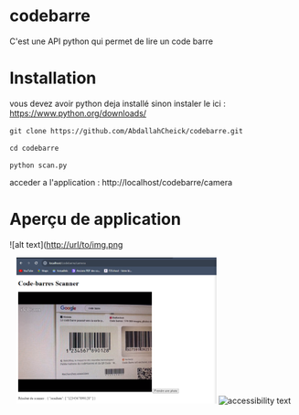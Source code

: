 # codebarre
C'est une API python qui permet de lire un code barre
# Installation
vous devez avoir python deja installé sinon instaler le ici : https://www.python.org/downloads/ 

```shell script
git clone https://github.com/AbdallahCheick/codebarre.git
```

```shell script
cd codebarre
```

```shell script
python scan.py
```

acceder a l'application : http://localhost/codebarre/camera

# Aperçu de application

![alt text]([http://url/to/img.png](https://github.com/AbdallahCheick/codebarre/blob/main/camera.png)

<p align="center">
  <img src="https://github.com/AbdallahCheick/codebarre/blob/main/camera.png" width="350" title="hover text">
  <img src="your_relative_path_here_number_2_large_name" width="350" alt="accessibility text">
</p>
